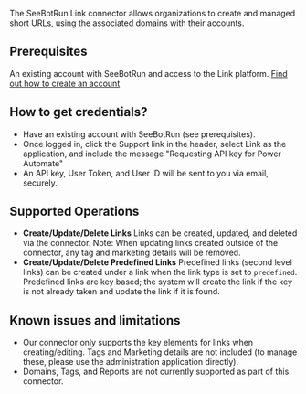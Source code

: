 The SeeBotRun Link connector allows organizations to create and managed short URLs, using the associated domains with their accounts.


## Prerequisites

An existing account with SeeBotRun and access to the Link platform. [Find out how to create an account](https://www.seebot.run/link/)


## How to get credentials?

- Have an existing account with SeeBotRun (see prerequisites).
- Once logged in, click the Support link in the header, select Link as the application, and include the message "Requesting API key for Power Automate"
- An API key, User Token, and User ID will be sent to you via email, securely.  


## Supported Operations
- **Create/Update/Delete Links**  Links can be created, updated, and deleted via the connector.  Note: When updating links created outside of the connector, any tag and marketing details will be removed.
- **Create/Update/Delete Predefined Links** Predefined links (second level links) can be created under a link when the link type is set to `predefined`.  Predefined links are key based; the system will create the link if the key is not already taken and update the link if it is found.


## Known issues and limitations

- Our connector only supports the key elements for links when creating/editing.  Tags and Marketing details are not included (to manage these, please use the administration application directly).
- Domains, Tags, and Reports are not currently supported as part of this connector.
